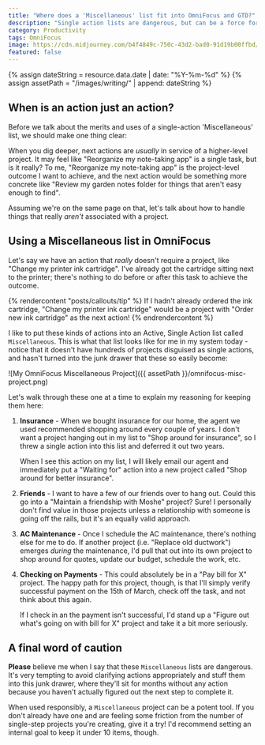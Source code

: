 ```yaml
---
title: "Where does a 'Miscellaneous' list fit into OmniFocus and GTD?"
description: "Single action lists are dangerous, but can be a force for good when used responsibly."
category: Productivity
tags: OmniFocus
image: https://cdn.midjourney.com/b4f4849c-750c-43d2-bad0-91d19b00ffbd/0_2.png
featured: false
---
```


{% assign dateString = resource.data.date | date: "%Y-%m-%d" %}
{% assign assetPath = "/images/writing/" | append: dateString %}

## When is an action just an action?

Before we talk about the merits and uses of a single-action 'Miscellaneous' list, we should make one thing clear:

When you dig deeper, next actions are _usually_ in service of a higher-level project. It may feel like "Reorganize my note-taking app" is a single task, but is it really? To me, "Reorganize my note-taking app" is the project-level outcome I want to achieve, and the next action would be something more concrete like "Review my garden notes folder for things that aren't easy enough to find".

Assuming we're on the same page on that, let's talk about how to handle things that really _aren't_ associated with a project.

## Using a Miscellaneous list in OmniFocus

Let's say we have an action that _really_ doesn't require a project, like "Change my printer ink cartridge". I've already got the cartridge sitting next to the printer; there's nothing to do before or after this task to achieve the outcome.

{% rendercontent "posts/callouts/tip" %}
If I hadn't already ordered the ink cartridge, "Change my printer ink cartridge" would be a project with "Order new ink cartridge" as the next action!
{% endrendercontent %}

I like to put these kinds of actions into an Active, Single Action list called `Miscellaneous`. This is what that list looks like for me in my system today - notice that it doesn't have hundreds of projects disguised as single actions, and hasn't turned into the junk drawer that these so easily become:

![My OmniFocus Miscellaneous Project]({{ assetPath }}/omnifocus-misc-project.png)

Let's walk through these one at a time to explain my reasoning for keeping them here:

1. **Insurance** - When we bought insurance for our home, the agent we used recommended shopping around every couple of years. I don't want a project hanging out in my list to "Shop around for insurance", so I threw a single action into this list and deferred it out two years.

   When I see this action on my list, I will likely email our agent and immediately put a "Waiting for" action into a new project called "Shop around for better insurance".

1. **Friends** - I want to have a few of our friends over to hang out. Could this go into a "Maintain a friendship with Moshe" project? Sure! I personally don't find value in those projects unless a relationship with someone is going off the rails, but it's an equally valid approach.

1. **AC Maintenance** - Once I schedule the AC maintenance, there's nothing else for me to do. If another project (i.e. "Replace old ductwork") emerges _during_ the maintenance, I'd pull that out into its own project to shop around for quotes, update our budget, schedule the work, etc.

1. **Checking on Payments** - This could absolutely be in a "Pay bill for X" project. The happy path for this project, though, is that I'll simply verify successful payment on the 15th of March, check off the task, and not think about this again.

   If I check in an the payment isn't successful, I'd stand up a "Figure out what's going on with bill for X" project and take it a bit more seriously.

## A final word of caution

**Please** believe me when I say that these `Miscellaneous` lists are dangerous. It's very tempting to avoid clarifying actions appropriately and stuff them into this junk drawer, where they'll sit for months without any action because you haven't actually figured out the next step to complete it.

When used responsibly, a `Miscellaneous` project can be a potent tool. If you don't already have one and are feeling some friction from the number of single-step projects you're creating, give it a try! I'd recommend setting an internal goal to keep it under 10 items, though.
